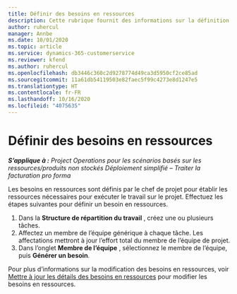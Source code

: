 ```yaml
---
title: Définir des besoins en ressources
description: Cette rubrique fournit des informations sur la définition des informations sur les besoins en ressources.
author: ruhercul
manager: Annbe
ms.date: 10/01/2020
ms.topic: article
ms.service: dynamics-365-customerservice
ms.reviewer: kfend
ms.author: ruhercul
ms.openlocfilehash: db3446c360c2d9278774d49ca3d5950cf2ce85ad
ms.sourcegitcommit: 11a61db54119503e82faec5f99c4273e8d1247e5
ms.translationtype: HT
ms.contentlocale: fr-FR
ms.lasthandoff: 10/16/2020
ms.locfileid: "4075635"
---
```

# <a name="define-resource-requirements"></a>Définir des besoins en ressources

_**S’applique à :** Project Operations pour les scénarios basés sur les ressources/produits non stockés Déploiement simplifié – Traiter la facturation pro forma_

Les besoins en ressources sont définis par le chef de projet pour établir les ressources nécessaires pour exécuter le travail sur le projet. Effectuez les étapes suivantes pour définir un besoin en ressources.

1.  Dans la **Structure de répartition du travail** , créez une ou plusieurs tâches.
2.  Affectez un membre de l’équipe générique à chaque tâche. Les affectations mettront à jour l’effort total du membre de l’équipe de projet.
3.  Dans l’onglet **Membre de l’équipe** , sélectionnez le membre de l’équipe, puis **Générer un besoin**.

Pour plus d’informations sur la modification des besoins en ressources, voir [Mettre à jour les détails des besoins en ressources](define-resource-requirements.md) pour modifier les besoins en ressources.